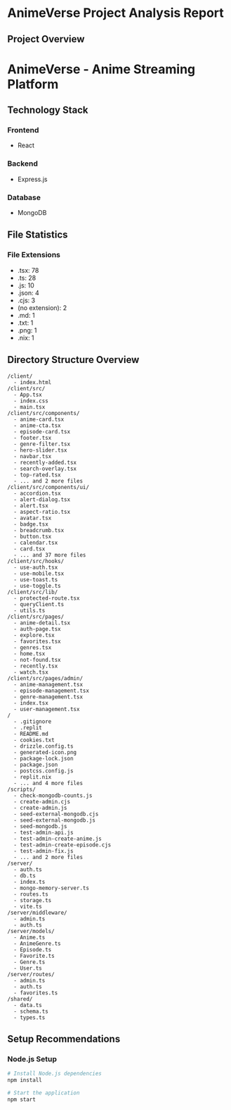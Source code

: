 # AnimeVerse Project Analysis Report
## Project Overview
# AnimeVerse - Anime Streaming Platform
## Technology Stack
### Frontend
- React

### Backend
- Express.js

### Database
- MongoDB

## File Statistics
### File Extensions
- .tsx: 78
- .ts: 28
- .js: 10
- .json: 4
- .cjs: 3
- (no extension): 2
- .md: 1
- .txt: 1
- .png: 1
- .nix: 1

## Directory Structure Overview
```
/client/
  - index.html
/client/src/
  - App.tsx
  - index.css
  - main.tsx
/client/src/components/
  - anime-card.tsx
  - anime-cta.tsx
  - episode-card.tsx
  - footer.tsx
  - genre-filter.tsx
  - hero-slider.tsx
  - navbar.tsx
  - recently-added.tsx
  - search-overlay.tsx
  - top-rated.tsx
  - ... and 2 more files
/client/src/components/ui/
  - accordion.tsx
  - alert-dialog.tsx
  - alert.tsx
  - aspect-ratio.tsx
  - avatar.tsx
  - badge.tsx
  - breadcrumb.tsx
  - button.tsx
  - calendar.tsx
  - card.tsx
  - ... and 37 more files
/client/src/hooks/
  - use-auth.tsx
  - use-mobile.tsx
  - use-toast.ts
  - use-toggle.ts
/client/src/lib/
  - protected-route.tsx
  - queryClient.ts
  - utils.ts
/client/src/pages/
  - anime-detail.tsx
  - auth-page.tsx
  - explore.tsx
  - favorites.tsx
  - genres.tsx
  - home.tsx
  - not-found.tsx
  - recently.tsx
  - watch.tsx
/client/src/pages/admin/
  - anime-management.tsx
  - episode-management.tsx
  - genre-management.tsx
  - index.tsx
  - user-management.tsx
/
  - .gitignore
  - .replit
  - README.md
  - cookies.txt
  - drizzle.config.ts
  - generated-icon.png
  - package-lock.json
  - package.json
  - postcss.config.js
  - replit.nix
  - ... and 4 more files
/scripts/
  - check-mongodb-counts.js
  - create-admin.cjs
  - create-admin.js
  - seed-external-mongodb.cjs
  - seed-external-mongodb.js
  - seed-mongodb.js
  - test-admin-api.js
  - test-admin-create-anime.js
  - test-admin-create-episode.cjs
  - test-admin-fix.js
  - ... and 2 more files
/server/
  - auth.ts
  - db.ts
  - index.ts
  - mongo-memory-server.ts
  - routes.ts
  - storage.ts
  - vite.ts
/server/middleware/
  - admin.ts
  - auth.ts
/server/models/
  - Anime.ts
  - AnimeGenre.ts
  - Episode.ts
  - Favorite.ts
  - Genre.ts
  - User.ts
/server/routes/
  - admin.ts
  - auth.ts
  - favorites.ts
/shared/
  - data.ts
  - schema.ts
  - types.ts
```

## Setup Recommendations
### Node.js Setup
```bash
# Install Node.js dependencies
npm install

# Start the application
npm start
```
